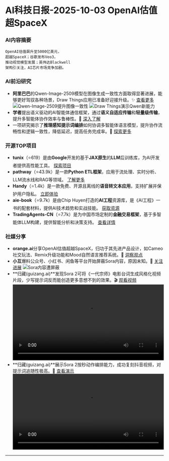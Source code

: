 
# AI科技日报-2025-10-03 OpenAI估值超SpaceX
### **AI内容摘要**
```
OpenAI估值飙升至5000亿美元，
超越SpaceX；谷歌发布Veo3，
推动视觉模型发展；英伟达Blackwell
架构引关注，AI芯片市场竞争加剧。
```
### AI前沿研究
*   **阿里巴巴**的Qwen-Image-2509模型在图像生成一致性方面取得显著进展，能够更好驾驭各种场景，Draw Things应用已准备好迎接升级。✨ [查看更多](https://x.com/Alibaba_Qwen/status/1973668568412856595)
    ![Qwen-Image-2509提升图像一致性](https://source.hubtoday.app/images/2025/10/news_01k6jv3zjqe759bwqs1za3pbsd.avif)
    ![Draw Things演示Qwen新能力](https://source.hubtoday.app/images/2025/10/news_01k6jv45gpexesc7aekj4p9zgz.avif)
*   **学者**提出语义驱动的AI智能体通信框架，通过**语义自适应传输**和**轻量级传输**，提升多智能体协作效率与鲁棒性。🚀 [深入了解](https://arxiv.org/abs/2510.00381)
*   一项研究揭示了**推理感知提示词编排**如何协调多智能体语言模型，提升协作流畅性和逻辑一致性，降低延迟，提高任务完成率。🤔 [探索更多](https://arxiv.org/abs/2510.00326)
### 开源TOP项目
*   **tunix**（⭐619）是由**Google**开发的基于**JAX原生**的**LLM**后训练库，为AI开发者提供高性能工具。 [探索项目](https://github.com/google/tunix)
*   **pathway**（⭐43.9k）是一款**Python ETL框架**，应用于流处理、实时分析、LLM流水线和RAG等领域。 [了解更多](https://github.com/pathwaycom/pathway)
*   **Handy**（⭐1.4k）是一款免费、开源且离线的**语音转文本应用**，支持扩展并保护用户隐私。 [立即体验](https://github.com/cjpais/Handy)
*   **aie-book**（⭐9.7k）是由Chip Huyen打造的**AI工程**资源库，是《AI工程》一书的配套材料，提供AI技术趋势和实战技能。 [获取资源](https://github.com/chiphuyen/aie-book)
*   **TradingAgents-CN**（⭐7.7k）是为中国市场定制的**金融交易框架**，基于多智能体LLM构建，提供智能分析和决策支持。 [查看详情](https://github.com/hsliuping/TradingAgents-CN)
### 社媒分享
*   **orange.ai**分享OpenAI估值超越SpaceX，归功于其先进产品设计，如Cameo社交玩法、Remix升级功能和Mood自然语言推荐系统。🚀 [洞察观点](https://x.com/oran_ge/status/1973757652346831212)
*   **小互**爆料公众号、小红书、闲鱼等平台开始屏蔽Sora内容，原因未知。🤔 [关注进展](https://x.com/imxiaohu/status/1973755586874572989)
    ![Sora内容遭屏蔽](https://source.hubtoday.app/images/2025/10/news_01k6jv4908ex58hp7v2whs1vwx.avif)
*   **归藏(guizang.ai)**发现Sora 2可将《一代宗师》电影台词生成风格化视频片段，少写提示词反而能创造更多意想不到的效果。🎬 [观看视频](https://x.com/op7418/status/1973654851218555041)
    <video src="https://source.hubtoday.app/images/2025/10/news_01k6jv56byevavj932c3yseadw.mp4" controls="controls" width="100%"></video>
*   **归藏(guizang.ai)**展示Sora 2按秒动作编排能力，成功复刻抖音视频，对提示词追随性极高。💃 [查看演示](https://x.com/op7418/status/1973431433692856829)
    <video src="https://source.hubtoday.app/images/2025/10/news_01k6jv5em0ecnvvgs26tpx5ys1.mp4" controls="controls" width="100%"></video>
---